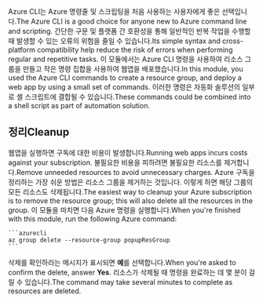 <span data-ttu-id="3a7aa-101">Azure CLI는 Azure 명령줄 및 스크립팅을 처음 사용하는 사용자에게 좋은 선택입니다.</span><span class="sxs-lookup"><span data-stu-id="3a7aa-101">The Azure CLI is a good choice for anyone new to Azure command line and scripting.</span></span> <span data-ttu-id="3a7aa-102">간단한 구문 및 플랫폼 간 호환성을 통해 일반적인 반복 작업을 수행할 때 발생할 수 있는 오류의 위험을 줄일 수 있습니다.</span><span class="sxs-lookup"><span data-stu-id="3a7aa-102">Its simple syntax and cross-platform compatibility help reduce the risk of errors when performing regular and repetitive tasks.</span></span> <span data-ttu-id="3a7aa-103">이 모듈에서는 Azure CLI 명령을 사용하여 리소스 그룹을 만들고 작은 명령 집합을 사용하여 웹앱을 배포했습니다.</span><span class="sxs-lookup"><span data-stu-id="3a7aa-103">In this module, you used the Azure CLI commands to create a resource group, and deploy a web app by using a small set of commands.</span></span> <span data-ttu-id="3a7aa-104">이러한 명령은 자동화 솔루션의 일부로 셸 스크립트에 결합될 수 있습니다.</span><span class="sxs-lookup"><span data-stu-id="3a7aa-104">These commands could be combined into a shell script as part of automation solution.</span></span> 

## <a name="cleanup"></a><span data-ttu-id="3a7aa-105">정리</span><span class="sxs-lookup"><span data-stu-id="3a7aa-105">Cleanup</span></span>

<span data-ttu-id="3a7aa-106">웹앱을 실행하면 구독에 대한 비용이 발생합니다.</span><span class="sxs-lookup"><span data-stu-id="3a7aa-106">Running web apps incurs costs against your subscription.</span></span> <span data-ttu-id="3a7aa-107">불필요한 비용을 피하려면 불필요한 리소스를 제거합니다.</span><span class="sxs-lookup"><span data-stu-id="3a7aa-107">Remove unneeded resources to avoid unnecessary charges.</span></span> <span data-ttu-id="3a7aa-108">Azure 구독을 정리하는 가장 쉬운 방법은 리소스 그룹을 제거하는 것입니다. 이렇게 하면 해당 그룹의 모든 리소스도 삭제됩니다.</span><span class="sxs-lookup"><span data-stu-id="3a7aa-108">The easiest way to cleanup your Azure subscription is to remove the resource group; this will also delete all the resources in the group.</span></span> <span data-ttu-id="3a7aa-109">이 모듈을 마치면 다음 Azure 명령을 실행합니다.</span><span class="sxs-lookup"><span data-stu-id="3a7aa-109">When you're finished with this module, run the following Azure command:</span></span>

    ```azurecli
    az group delete --resource-group popupResGroup
    ```

<span data-ttu-id="3a7aa-110">삭제를 확인하라는 메시지가 표시되면 **예**를 선택합니다.</span><span class="sxs-lookup"><span data-stu-id="3a7aa-110">When you're asked to confirm the delete, answer **Yes**.</span></span> <span data-ttu-id="3a7aa-111">리소스가 삭제될 때 명령을 완료하는 데 몇 분이 걸릴 수 있습니다.</span><span class="sxs-lookup"><span data-stu-id="3a7aa-111">The command may take several minutes to complete as resources are deleted.</span></span> 